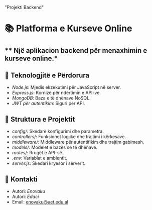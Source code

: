 "Projekti Backend" 
# 📚 Platforma e Kurseve Online

** Një aplikacion backend për menaxhimin e kurseve online.*
---

## 🚀 Teknologjitë e Përdorura
- *Node.js*: Mjedis ekzekutimi për JavaScript në server.
- *Express.js*: Kornizë për ndërtimin e API-ve.
- *MongoDB*: Baza e të dhënave NoSQL.
- *JWT për autentikim*: Siguri për API.

## 📂 Struktura e Projektit
- *config/*: Skedarë konfigurimi dhe parametra.
- *controllers/*: Funksionet logjike dhe trajtimi i kërkesave.
- *middleware/*: Middleware për autentifikim dhe trajtim gabimesh.
- *models/*: Modelet e bazës së të dhënave.
- *routes/*: Rrugët e API-së.
- *.env*: Variablat e ambientit.
- *server.js*: Skedari kryesor i serverit.

## 📧 Kontakti
- Autori: *Enovaku*
- Autori: *Edaci*
- Email: [enovaku@uet.edu.al](mailto:enovaku@uet.edu.al)